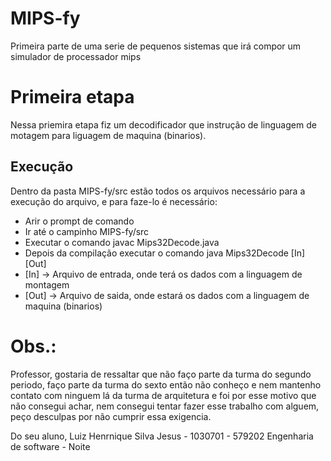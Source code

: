 <h1>MIPS-fy</h1>
Primeira parte de uma serie de pequenos sistemas que irá compor um simulador de processador mips

<h1>Primeira etapa</h1>
Nessa priemira etapa fiz um decodificador que instrução de linguagem de motagem para liguagem de maquina (binarios).

<h2>Execução</h2>
Dentro da pasta MIPS-fy/src estão todos os arquivos necessário para a execução do arquivo, e para faze-lo é necessário:

<ul>
  <li>Arir o prompt de comando</li>
  <li>Ir até o campinho MIPS-fy/src</li>
  <li>Executar o comando javac Mips32Decode.java</li>
  <li>Depois da compilação executar o comando java Mips32Decode [In] [Out]</li>
  <li>[In] -> Arquivo de entrada, onde terá os dados com a linguagem de montagem</li>  
  <li>[Out] -> Arquivo de saida, onde estará os dados com a linguagem de maquina (binarios) </li>
</ul>

<h1>Obs.:</h1>
Professor, gostaria de ressaltar que não faço parte da turma do segundo periodo, faço parte da turma do sexto
então não conheço e nem mantenho contato com ninguem lá da turma de arquitetura e foi por esse motivo
que não consegui achar, nem consegui tentar fazer esse trabalho com alguem, peço desculpas por não cumprir essa exigencia.

Do seu aluno,
Luiz Henrnique Silva Jesus - 1030701 - 579202
Engenharia de software - Noite

